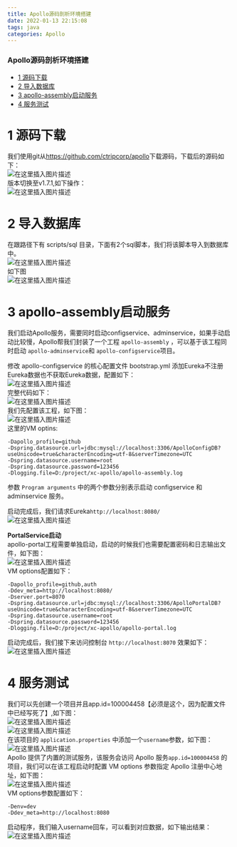 ```yaml
---
title: Apollo源码剖析环境搭建
date: 2022-01-13 22:15:08
tags: java
categories: Apollo
---
```


<!--more-->

### Apollo源码剖析环境搭建

- [1 源码下载](#1__1)
- [2 导入数据库](#2__6)
- [3 apollo-assembly启动服务](#3_apolloassembly_11)
- [4 服务测试](#4__53)

# 1 源码下载

我们使用git从<https://github.com/ctripcorp/apollo>下载源码，下载后的源码如下：  
![在这里插入图片描述](https://img-blog.csdnimg.cn/cd367ac02d6d4225a9bec45e8bb85c63.png?x-oss-process=image/watermark,type_d3F5LXplbmhlaQ,shadow_50,text_Q1NETiBAZkZlZS1vcHM=,size_20,color_FFFFFF,t_70,g_se,x_16)  
版本切换至v1.7.1,如下操作：  
![在这里插入图片描述](https://img-blog.csdnimg.cn/79edc29214534dff83abace5bcdccf1a.png?x-oss-process=image/watermark,type_d3F5LXplbmhlaQ,shadow_50,text_Q1NETiBAZkZlZS1vcHM=,size_20,color_FFFFFF,t_70,g_se,x_16)

# 2 导入数据库

在跟路径下有 scripts/sql 目录，下面有2个sql脚本，我们将该脚本导入到数据库中。  
![在这里插入图片描述](https://img-blog.csdnimg.cn/fff7c2eb63484b409effcb2f5d434131.png?x-oss-process=image/watermark,type_d3F5LXplbmhlaQ,shadow_50,text_Q1NETiBAZkZlZS1vcHM=,size_20,color_FFFFFF,t_70,g_se,x_16)  
如下图  
![在这里插入图片描述](https://img-blog.csdnimg.cn/522dfb43ead947fc9a5986f08ed687b0.png?x-oss-process=image/watermark,type_d3F5LXplbmhlaQ,shadow_50,text_Q1NETiBAZkZlZS1vcHM=,size_20,color_FFFFFF,t_70,g_se,x_16)

# 3 apollo-assembly启动服务

我们启动Apollo服务，需要同时启动configservice、adminservice，如果手动启动比较慢，Apollo帮我们封装了一个工程 `apollo-assembly` ，可以基于该工程同时启动 `apollo-adminservice`和 `apollo-configservice`项目。

修改 apollo-configservice 的核心配置文件 bootstrap.yml 添加Eureka不注册Eureka数据也不获取Eureka数据，配置如下：  
![在这里插入图片描述](https://img-blog.csdnimg.cn/4b30a9938ace44f583c44c556c9e3c4e.png?x-oss-process=image/watermark,type_d3F5LXplbmhlaQ,shadow_50,text_Q1NETiBAZkZlZS1vcHM=,size_20,color_FFFFFF,t_70,g_se,x_16)  
完整代码如下：  
![在这里插入图片描述](https://img-blog.csdnimg.cn/08633722d8564df3b01c52e15933aedf.png?x-oss-process=image/watermark,type_d3F5LXplbmhlaQ,shadow_50,text_Q1NETiBAZkZlZS1vcHM=,size_20,color_FFFFFF,t_70,g_se,x_16)  
我们先配置该工程，如下图：  
![在这里插入图片描述](https://img-blog.csdnimg.cn/3133462d89dd4c84aa6a555a7f78224a.png?x-oss-process=image/watermark,type_d3F5LXplbmhlaQ,shadow_50,text_Q1NETiBAZkZlZS1vcHM=,size_20,color_FFFFFF,t_70,g_se,x_16)  
这里的VM optins:

```shell
-Dapollo_profile=github
-Dspring.datasource.url=jdbc:mysql://localhost:3306/ApolloConfigDB?useUnicode=true&characterEncoding=utf-8&serverTimezone=UTC
-Dspring.datasource.username=root
-Dspring.datasource.password=123456
-Dlogging.file=D:/project/xc-apollo/apollo-assembly.log
```

参数 `Program arguments` 中的两个参数分别表示启动 configservice 和 adminservice 服务。

启动完成后，我们请求Eureka`http://localhost:8080/`  
![在这里插入图片描述](https://img-blog.csdnimg.cn/ea968c3737b945b5a1a221f8f26898d8.png?x-oss-process=image/watermark,type_d3F5LXplbmhlaQ,shadow_50,text_Q1NETiBAZkZlZS1vcHM=,size_20,color_FFFFFF,t_70,g_se,x_16)

**PortalService启动**  
apollo-portal工程需要单独启动，启动的时候我们也需要配置密码和日志输出文件，如下图：  
![在这里插入图片描述](https://img-blog.csdnimg.cn/b8b6228a79834163af7d40ec13d752d0.png?x-oss-process=image/watermark,type_d3F5LXplbmhlaQ,shadow_50,text_Q1NETiBAZkZlZS1vcHM=,size_20,color_FFFFFF,t_70,g_se,x_16)  
VM options配置如下：

```shell
-Dapollo_profile=github,auth
-Ddev_meta=http://localhost:8080/
-Dserver.port=8070
-Dspring.datasource.url=jdbc:mysql://localhost:3306/ApolloPortalDB?useUnicode=true&characterEncoding=utf-8&serverTimezone=UTC
-Dspring.datasource.username=root
-Dspring.datasource.password=123456
-Dlogging.file=D:/project/xc-apollo/apollo-portal.log
```

启动完成后，我们接下来访问控制台 `http://localhost:8070` 效果如下：  
![在这里插入图片描述](https://img-blog.csdnimg.cn/e360bd0484b648b3bec2f0710773e3d2.png?x-oss-process=image/watermark,type_d3F5LXplbmhlaQ,shadow_50,text_Q1NETiBAZkZlZS1vcHM=,size_20,color_FFFFFF,t_70,g_se,x_16)

# 4 服务测试

我们可以先创建一个项目并且app.id=100004458【必须是这个，因为配置文件中已经写死了】,如下图：  
![在这里插入图片描述](https://img-blog.csdnimg.cn/fdc03616342e44fe87c6f8ef06c41977.png?x-oss-process=image/watermark,type_d3F5LXplbmhlaQ,shadow_50,text_Q1NETiBAZkZlZS1vcHM=,size_20,color_FFFFFF,t_70,g_se,x_16)  
![在这里插入图片描述](https://img-blog.csdnimg.cn/3bf5f93090794c849b3f9cca161d29f5.png?x-oss-process=image/watermark,type_d3F5LXplbmhlaQ,shadow_50,text_Q1NETiBAZkZlZS1vcHM=,size_20,color_FFFFFF,t_70,g_se,x_16)  
在该项目的 `application.properties` 中添加一个`username`参数，如下图：  
![在这里插入图片描述](https://img-blog.csdnimg.cn/e6f0b20f0a5048dcafde55a5091be676.png?x-oss-process=image/watermark,type_d3F5LXplbmhlaQ,shadow_50,text_Q1NETiBAZkZlZS1vcHM=,size_20,color_FFFFFF,t_70,g_se,x_16)  
Apollo 提供了内置的测试服务，该服务会访问 Apollo 服务`app.id=100004458` 的项目，我们可以在该工程启动时配置 VM options 参数指定 Apollo 注册中心地址，如下图：  
![在这里插入图片描述](https://img-blog.csdnimg.cn/7ea4fb9f511c4a899876f77906e4da1b.png?x-oss-process=image/watermark,type_d3F5LXplbmhlaQ,shadow_50,text_Q1NETiBAZkZlZS1vcHM=,size_20,color_FFFFFF,t_70,g_se,x_16)  
VM options参数配置如下：

```shell
-Denv=dev
-Ddev_meta=http://localhost:8080
```

启动程序，我们输入username回车，可以看到对应数据，如下输出结果：  
![在这里插入图片描述](https://img-blog.csdnimg.cn/053caaf756fa4a028b11a91b0e8703f2.png)